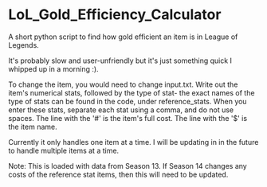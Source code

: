 # LoL_Gold_Efficiency_Calculator
A short python script to find how gold efficient an item is in League of Legends.

It's probably slow and user-unfriendly but it's just something quick I whipped up in a morning :). 

To change the item, you would need to change input.txt. Write out the item's numerical stats, followed by the type of stat- the exact names of the type of stats can be found in the code, under reference_stats. When you enter these stats, separate each stat using a comma, and do not use spaces. The line with the '#' is the item's full cost. The line with the '$' is the item name. 

Currently it only handles one item at a time. I will be updating in in the future to handle multiple items at a time. 

Note: This is loaded with data from Season 13. If Season 14 changes any costs of the reference stat items, then this will need to be updated. 
